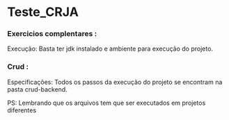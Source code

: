 # Teste_CRJA

<h3>Exercicios complentares :</h3> 
<p>Execução: Basta ter jdk instalado e ambiente para execução do projeto.</p>

<h3>Crud :</h3> 
<p>Especificações: Todos os passos da execução do projeto se encontram na pasta crud-backend.</p>
<p>PS: Lembrando que os arquivos tem que ser executados em projetos diferentes</p>

